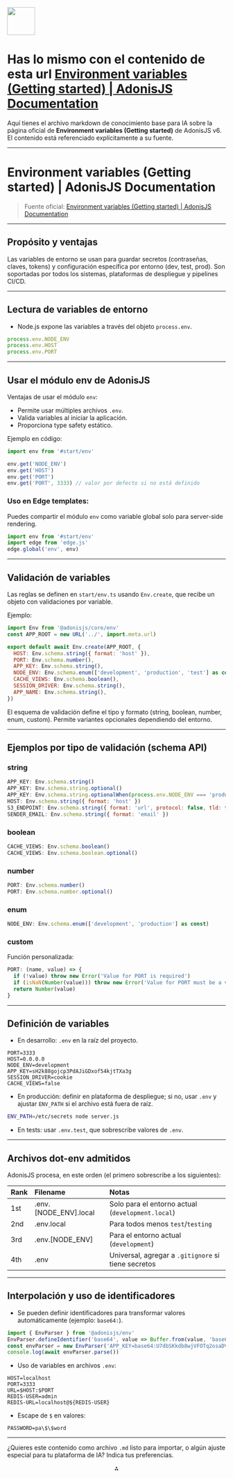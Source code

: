 <img src="https://r2cdn.perplexity.ai/pplx-full-logo-primary-dark%402x.png" style="height:64px;margin-right:32px"/>

# Has lo mismo con el contenido de esta url [Environment variables (Getting started) | AdonisJS Documentation](https://docs.adonisjs.com/guides/getting-started/environment-variables)

Aquí tienes el archivo markdown de conocimiento base para IA sobre la página oficial de **Environment variables (Getting started)** de AdonisJS v6. El contenido está referenciado explícitamente a su fuente.

***

# Environment variables (Getting started) | AdonisJS Documentation

> Fuente oficial: [Environment variables (Getting started) | AdonisJS Documentation](https://docs.adonisjs.com/guides/getting-started/environment-variables)

***

## Propósito y ventajas

Las variables de entorno se usan para guardar secretos (contraseñas, claves, tokens) y configuración específica por entorno (dev, test, prod). Son soportadas por todos los sistemas, plataformas de despliegue y pipelines CI/CD.

***

## Lectura de variables de entorno

- Node.js expone las variables a través del objeto `process.env`.

```js
process.env.NODE_ENV
process.env.HOST
process.env.PORT
```


***

## Usar el módulo env de AdonisJS

Ventajas de usar el módulo `env`:

- Permite usar múltiples archivos `.env`.
- Valida variables al iniciar la aplicación.
- Proporciona type safety estático.

Ejemplo en código:

```js
import env from '#start/env'

env.get('NODE_ENV')
env.get('HOST')
env.get('PORT')
env.get('PORT', 3333) // valor por defecto si no está definido
```


### Uso en Edge templates:

Puedes compartir el módulo `env` como variable global solo para server-side rendering.

```js
import env from '#start/env'
import edge from 'edge.js'
edge.global('env', env)
```


***

## Validación de variables

Las reglas se definen en `start/env.ts` usando `Env.create`, que recibe un objeto con validaciones por variable.

Ejemplo:

```js
import Env from '@adonisjs/core/env'
const APP_ROOT = new URL('../', import.meta.url)

export default await Env.create(APP_ROOT, {
  HOST: Env.schema.string({ format: 'host' }),
  PORT: Env.schema.number(),
  APP_KEY: Env.schema.string(),
  NODE_ENV: Env.schema.enum(['development', 'production', 'test'] as const),
  CACHE_VIEWS: Env.schema.boolean(),
  SESSION_DRIVER: Env.schema.string(),
  APP_NAME: Env.schema.string(),
})
```

El esquema de validación define el tipo y formato (string, boolean, number, enum, custom).
Permite variantes opcionales dependiendo del entorno.

***

## Ejemplos por tipo de validación (schema API)

### string

```js
APP_KEY: Env.schema.string()
APP_KEY: Env.schema.string.optional()
APP_KEY: Env.schema.string.optionalWhen(process.env.NODE_ENV === 'production')
HOST: Env.schema.string({ format: 'host' })
S3_ENDPOINT: Env.schema.string({ format: 'url', protocol: false, tld: false })
SENDER_EMAIL: Env.schema.string({ format: 'email' })
```


### boolean

```js
CACHE_VIEWS: Env.schema.boolean()
CACHE_VIEWS: Env.schema.boolean.optional()
```


### number

```js
PORT: Env.schema.number()
PORT: Env.schema.number.optional()
```


### enum

```js
NODE_ENV: Env.schema.enum(['development', 'production'] as const)
```


### custom

Función personalizada:

```js
PORT: (name, value) => {
  if (!value) throw new Error('Value for PORT is required')
  if (isNaN(Number(value))) throw new Error('Value for PORT must be a valid number')
  return Number(value)
}
```


***

## Definición de variables

- En desarrollo: `.env` en la raíz del proyecto.

```env
PORT=3333
HOST=0.0.0.0
NODE_ENV=development
APP_KEY=sH2k88gojcp3PdAJiGDxof54kjtTXa3g
SESSION_DRIVER=cookie
CACHE_VIEWS=false
```

- En producción: definir en plataforma de despliegue; si no, usar `.env` y ajustar `ENV_PATH` si el archivo está fuera de raíz.

```bash
ENV_PATH=/etc/secrets node server.js
```

- En tests: usar `.env.test`, que sobrescribe valores de `.env`.

***

## Archivos dot-env admitidos

AdonisJS procesa, en este orden (el primero sobrescribe a los siguientes):


| Rank | Filename | Notas |
| :-- | :-- | :-- |
| 1st | .env.[NODE_ENV].local | Solo para el entorno actual (`development.local`) |
| 2nd | .env.local | Para todos menos `test`/`testing` |
| 3rd | .env.[NODE_ENV] | Para el entorno actual (`development`) |
| 4th | .env | Universal, agregar a `.gitignore` si tiene secretos |


***

## Interpolación y uso de identificadores

- Se pueden definir identificadores para transformar valores automáticamente (ejemplo: `base64:`).

```js
import { EnvParser } from '@adonisjs/env'
EnvParser.defineIdentifier('base64', value => Buffer.from(value, 'base64').toString())
const envParser = new EnvParser('APP_KEY=base64:U7dbSKkdb8wjVFOTq2osaDVz4djuA7BRLdoCUJEWxak=')
console.log(await envParser.parse())
```

- Uso de variables en archivos `.env`:

```env
HOST=localhost
PORT=3333
URL=$HOST:$PORT
REDIS-USER=admin
REDIS-URL=localhost@${REDIS-USER}
```

- Escape de `$` en valores:

```env
PASSWORD=pa\$\$word
```


***

¿Quieres este contenido como archivo `.md` listo para importar, o algún ajuste especial para tu plataforma de IA? Indica tus preferencias.

<div style="text-align: center">⁂</div>

[^1]: https://docs.adonisjs.com/guides/getting-started/environment-variables

